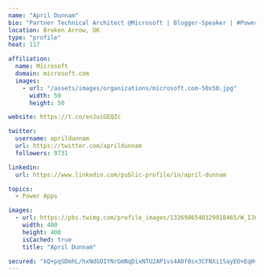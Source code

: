 ```yaml
---
name: "April Dunnam"
bio: "Partner Technical Architect @Microsoft | Blogger-Speaker | #PowerApps, #PowerAutomate, #Office365, #SharePoint | #WIT | #Karaoke Queen"
location: Broken Arrow, OK
type: "profile"
heat: 117

affiliation:
  name: Microsoft
  domain: microsoft.com
  images:
    - url: "/assets/images/organizations/microsoft.com-50x50.jpg"
      width: 50
      height: 50

website: https://t.co/enJuiGEQZc

twitter:
  username: aprildunnam
  url: https://twitter.com/aprildunnam
  followers: 9731

linkedin:
  url: https://www.linkedin.com/public-profile/in/april-dunnam

topics:
  - Power Apps

images:
  - url: https://pbs.twimg.com/profile_images/1326986540329918465/W_IJ6Ih2_400x400.jpg
    width: 400
    height: 400
    isCached: true
    title: "April Dunnam"

secured: "kQ+pqSDmhL/hxNdGOIYNrGmNqDixNTU2AP1vs4A0f0sx3CFNXi1SayEO+EqH+C854Zsc94WjMH0DeV9G2bcaae7epD68JL3d6pc9qCoqX2RKFweo9+ZKKxeX4I0Vq9/AVcwoEoP3EsMhP0d8y+n33CgMiWDLRY0el5MwXPRz+Mp30Do+r0TrJDo5LLCJ8zbDeJ4rp8RO4t7EqcMrNir8nV9zcifzPxc3aJnzT7T+P27szDIJZg+nsFP5EU4pRLPNZs0DAQQH1z/8L61FTAULwW5jhHKqFbDfo5VQKZst+QuJBs0mBcuOWb3+ujlNk5FtGmN3QUPbYCVAyYZQayoYN83iKzCNySmvEfao7BQmgdbs6UUOf5AOvPzM7RX1fFPwuOg01RdMnr2gdNnWIZWDUtZXs5Cw9Ab24xFpOhi73go=;2EZRg3NtKL5HWavysYM28Q=="
---
```


